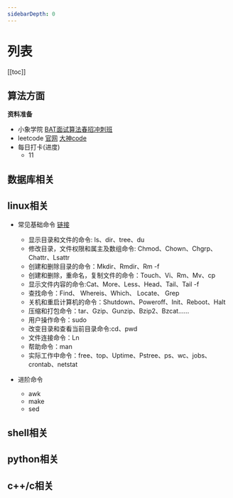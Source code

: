 ```yaml
---
sidebarDepth: 0
---
```


# 列表

[[toc]]

## 算法方面

**资料准备**

- 小象学院 [BAT面试算法春招冲刺班](http://www.chinahadoop.cn/course/1107)
- leetcode [官网](https://leetcode.com/problemset/all/)  [大神code](https://github.com/Blankj/awesome-java-leetcode)
- 每日打卡(进度)
  - 11

## 数据库相关

## linux相关

- 常见基础命令 [链接](https://blog.csdn.net/wtyvhreal/article/details/45010913)
  - 显示目录和文件的命令: ls、dir、tree、du
  - 修改目录，文件权限和属主及数组命令: Chmod、Chown、Chgrp、Chattr、Lsattr
  - 创建和删除目录的命令：Mkdir、Rmdir、Rm -f
  - 创建和删除，重命名，复制文件的命令：Touch、Vi、Rm、Mv、cp
  - 显示文件内容的命令:Cat、More、Less、Head、Tail、Tail -f
  - 查找命令：Find、 Whereis、Which、 Locate、 Grep
  - 关机和重启计算机的命令：Shutdown、Poweroff、Init、Reboot、Halt
  - 压缩和打包命令：tar、Gzip、Gunzip、Bzip2、Bzcat……
  - 用户操作命令：sudo
  - 改变目录和查看当前目录命令:cd、pwd
  - 文件连接命令：Ln
  - 帮助命令：man
  - 实际工作中命令：free、top、Uptime、Pstree、ps、wc、jobs、crontab、netstat

- 进阶命令
  - awk
  - make
  - sed

## shell相关

## python相关

## c++/c相关





